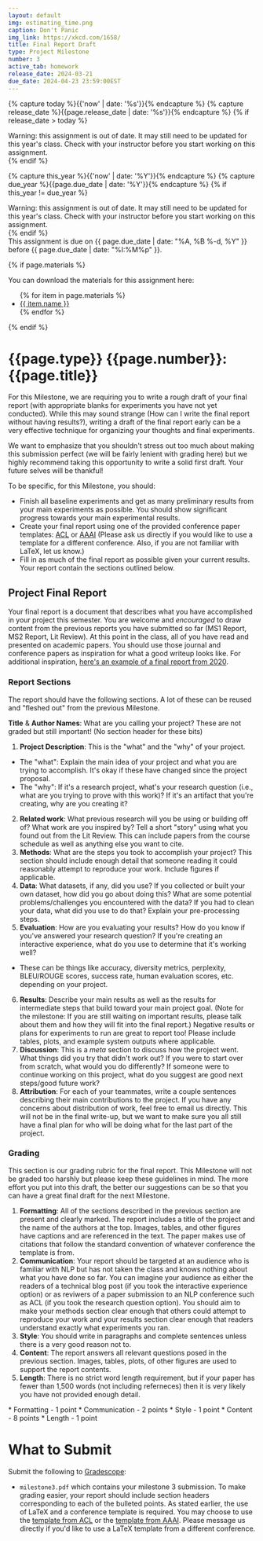 ```yaml
---
layout: default
img: estimating_time.png
caption: Don't Panic
img_link: https://xkcd.com/1658/
title: Final Report Draft
type: Project Milestone
number: 3
active_tab: homework
release_date: 2024-03-21
due_date: 2024-04-23 23:59:00EST
---
```


<!-- Check whether the assignment is ready to release -->
{% capture today %}{{'now' | date: '%s'}}{% endcapture %}
{% capture release_date %}{{page.release_date | date: '%s'}}{% endcapture %}
{% if release_date > today %} 
<div class="alert alert-danger">
Warning: this assignment is out of date.  It may still need to be updated for this year's class.  Check with your instructor before you start working on this assignment.
</div>
{% endif %}
<!-- End of check whether the assignment is up to date -->


<!-- Check whether the assignment is up to date -->
{% capture this_year %}{{'now' | date: '%Y'}}{% endcapture %}
{% capture due_year %}{{page.due_date | date: '%Y'}}{% endcapture %}
{% if this_year != due_year %} 
<div class="alert alert-danger">
Warning: this assignment is out of date.  It may still need to be updated for this year's class.  Check with your instructor before you start working on this assignment.
</div>
{% endif %}
<!-- End of check whether the assignment is up to date -->


<div class="alert alert-info">
This assignment is due on {{ page.due_date | date: "%A, %B %-d, %Y" }} before {{ page.due_date | date: "%I:%M%p" }}. 
</div>

{% if page.materials %}
<div class="alert alert-info">
You can download the materials for this assignment here:
<ul>
{% for item in page.materials %}
<li><a href="{{item.url}}">{{ item.name }}</a></li>
{% endfor %}
</ul>
</div>
{% endif %}


{{page.type}} {{page.number}}: {{page.title}}
=============================================================

For this Milestone, we are requiring you to write a rough draft of your final report (with appropriate blanks for experiments you have not yet conducted). While this may sound strange (How can I write the final report without having results?), writing a draft of the final report early can be a very effective technique for organizing your thoughts and final experiments.

We want to emphasize that you shouldn't stress out too much about making this submission perfect (we will be fairly lenient with grading here) but we highly recommend taking this opportunity to write a solid first draft. Your future selves will be thankful!

To be specific, for this Milestone, you should:
* Finish all baseline experiments and get as many preliminary results from your main experiments as possible. You should show significant progress towards your main experimental results.
* Create your final report using one of the provided conference paper templates: [ACL](https://www.overleaf.com/latex/templates/acl-rolling-review-template/jxbhdzhmcpdm) or [AAAI](https://www.aaai.org/Publications/Templates/AuthorKit22.zip) (Please ask us directly if you would like to use a template for a different conference. Also, if you are not familiar with LaTeX, let us know.) 
* Fill in as much of the final report as possible given your current results. Your report contain the sections outlined below. 

## Project Final Report
Your final report is a document that describes what you have accomplished in your project this semester. You are welcome and *encouraged* to draw content from the previous reports you have submitted so far (MS1 Report, MS2 Report, Lit Review). At this point in the class, all of you have read and presented on academic papers. You should use those journal and conference papers as inspiration for what a good writeup looks like. For additional inspiration, [here's an example of a final report from 2020](example_report.pdf).

### Report Sections
The report should have the following sections. A lot of these can be reused and "fleshed out" from the previous Milestone.

__Title__ & __Author Names__: What are you calling your project? These are not graded but still important! (No section header for these bits)
1. __Project Description__: This is the "what" and the "why" of your project. 
 * The "what": Explain the main idea of your project and what you are trying to accomplish. It's okay if these have changed since the project proposal.
 * The "why": If it's a research project, what's your research question (i.e., what are you trying to prove with this work)? If it's an artifact that you're creating, why are you creating it?
2. __Related work__: What previous research will you be using or building off of? What work are you inspired by? Tell a short "story" using what you found out from the Lit Review. This can include papers from the course schedule as well as anything else you want to cite.
3. __Methods__: What are the steps you took to accomplish your project? This section should include enough detail that someone reading it could reasonably attempt to reproduce your work. Include figures if applicable.
4. __Data__: What datasets, if any, did you use? If you collected or built your own dataset, how did you go about doing this? What are some potential problems/challenges you encountered with the data? If you had to clean your data, what did you use to do that? Explain your pre-processing steps.
5. __Evaluation__: How are you evaluating your results? How do you know if you've answered your research question? If you're creating an interactive experience, what do you use to determine that it's working well?
  * These can be things like accuracy, diversity metrics, perplexity, BLEU/ROUGE scores, success rate, human evaluation scores, etc. depending on your project.
6. __Results__: Describe your main results as well as the results for intermediate steps that build toward your main project goal. (Note for the milestone: If you are still waiting on important results, please talk about them and how they will fit into the final report.) Negative results or plans for experiments to run are great to report too! Please include tables, plots, and example system outputs where applicable.
7. __Discussion__: This is a _meta_ section to discuss how the project went.
What things did you try that didn't work out? If you were to start over from scratch, what would you do differently? If someone were to continue working on this project, what do you suggest are good next steps/good future work?
8. __Attribution__: For each of your teammates, write a couple sentences describing their main contributions to the project. If you have any concerns about distribution of work, feel free to email us directly. This will not be in the final write-up, but we want to make sure you all still have a final plan for who will be doing what for the last part of the project.

### Grading
This section is our grading rubric for the final report. This Milestone will not be graded too harshly but please keep these guidelines in mind. The more effort you put into this draft, the better our suggestions can be so that you can have a great final draft for the next Milestone.

1. __Formatting__: All of the sections described in the previous section are present and clearly marked. The report includes a title of the project and the name of the authors at the top. Images, tables, and other figures have captions and are referenced in the text. The paper makes use of citations that follow the standard convention of whatever conference the template is from.
2. __Communication__: Your report should be targeted at an audience who is familiar with NLP but has not taken the class and knows nothing about what you have done so far. You can imagine your audience as either the readers of a technical blog post (if you took the interactive experience option) or as reviwers of a paper submission to an NLP conference such as ACL (if you took the research question option). You should aim to make your methods section clear enough that others could attempt to reproduce your work and your results section clear enough that readers understand exactly what experiments you ran.
3. __Style__: You should write in paragraphs and complete sentences unless there is a very good reason not to.
4. __Content__: The report answers all relevant questions posed in the previous section. Images, tables, plots, of other figures are used to support the report contents.
5. __Length__: There is no strict word length requirement, but if your paper has fewer than 1,500 words (not including referneces) then it is very likely you have not provided enough detail.

<div class="alert alert-warning" markdown="1">
* Formatting - 1 point
* Communication - 2 points
* Style - 1 point
* Content - 8 points
* Length - 1 point
</div>

# What to Submit
Submit the following to [Gradescope](https://www.gradescope.com/courses/354158/assignments/1987904):
* `milestone3.pdf` which contains your milestone 3 submission. To make grading easier, your report should include section headers corresponding to each of the bulleted points. As stated earlier, the use of LaTeX and a conference template is required. You may choose to use the [template from ACL](https://www.overleaf.com/latex/templates/acl-rolling-review-template/jxbhdzhmcpdm) or the [template from AAAI](https://www.aaai.org/Publications/Templates/AuthorKit22.zip). Please message us directly if you'd like to use a LaTeX template from a different conference.
